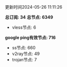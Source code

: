 更新时间2024-05-26 11:11:26

**总订阅: 34**
**总节点: 6349**
- vless节点: 6

**google ping有效节点: 716**
- ss节点: 660
- v2ray节点: 49
- trojan节点: 7
